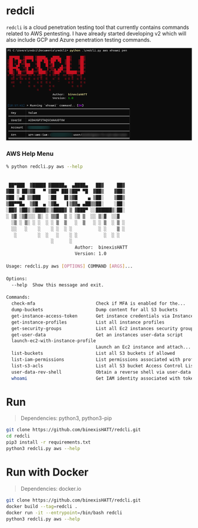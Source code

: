 # redcli

`redcli` is a cloud penetration testing tool that currently contains commands related to AWS pentesting. I have already started developing v2 which will also include GCP and Azure penetration testing commands.

![whoami](images/redcli-whoami.png)

### AWS Help Menu

```bash
% python redcli.py aws --help          


 ██▀███  ▓█████ ▓█████▄  ▄████▄   ██▓     ██▓
▓██ ▒ ██▒▓█   ▀ ▒██▀ ██▌▒██▀ ▀█  ▓██▒    ▓██▒
▓██ ░▄█ ▒▒███   ░██   █▌▒▓█    ▄ ▒██░    ▒██▒
▒██▀▀█▄  ▒▓█  ▄ ░▓█▄   ▌▒▓▓▄ ▄██▒▒██░    ░██░
░██▓ ▒██▒░▒████▒░▒████▓ ▒ ▓███▀ ░░██████▒░██░
░ ▒▓ ░▒▓░░░ ▒░ ░ ▒▒▓  ▒ ░ ░▒ ▒  ░░ ▒░▓  ░░▓  
  ░▒ ░ ▒░ ░ ░  ░ ░ ▒  ▒   ░  ▒   ░ ░ ▒  ░ ▒ ░
  ░░   ░    ░    ░ ░  ░ ░          ░ ░    ▒ ░
   ░        ░  ░   ░    ░ ░          ░  ░ ░  
                 ░      ░
                          Author:  binexisHATT
                          Version: 1.0

Usage: redcli.py aws [OPTIONS] COMMAND [ARGS]...

Options:
  --help  Show this message and exit.

Commands:
  check-mfa                       Check if MFA is enabled for the...
  dump-buckets                    Dump content for all S3 buckets
  get-instance-access-token       Get instance credentials via Instance...
  get-instance-profiles           List all instance profiles
  get-security-groups             List all Ec2 instances security groups
  get-user-data                   Get an instances user-data script
  launch-ec2-with-instance-profile
                                  Launch an Ec2 instance and attach...
  list-buckets                    List all S3 buckets if allowed
  list-iam-permissions            List permissions associated with profile
  list-s3-acls                    List all S3 bucket Access Control Lists...
  user-data-rev-shell             Obtain a reverse shell via user-data...
  whoami                          Get IAM identity associated with tokens
```

# Run

> Dependencies: python3, python3-pip

```bash
git clone https://github.com/binexisHATT/redcli.git
cd redcli
pip3 install -r requirements.txt
python3 redcli.py aws --help
```

# Run with Docker

> Dependencies: docker.io

```bash
git clone https://github.com/binexisHATT/redcli.git
docker build --tag=redcli .
docker run -it --entrypoint=/bin/bash redcli
python3 redcli.py aws --help
```
